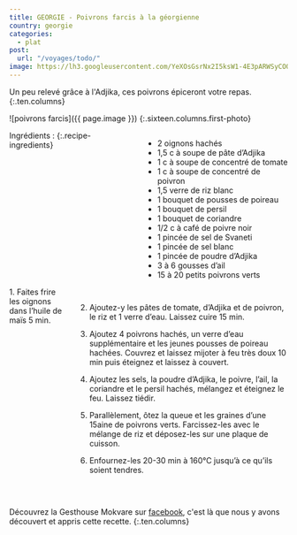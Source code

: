 ```yaml
---
title: GEORGIE - Poivrons farcis à la géorgienne
country: georgie
categories:
  - plat
post:
  url: "/voyages/todo/"
image: https://lh3.googleusercontent.com/YeXOsGsrNx2I5ksW1-4E3pARWSyCOQEvMayp2a_RcpbPe8IuJH-VyiSm6DBD7ypXJjMP8tU0b168k9JkxXS1DkrSAp42Tpv-UZFs9RaQ2S9s7g2FpsWmbI1YR4tO28aq7LcVX5TqqUGYbE0DwPp2qF1QbWh1KaAP_ugOMuGj6OG_w4rk5yzrckQZ7KXHCSu3tJCyy5TqzEJFEB0rLub_66PPBFurUpfrkQ4BlUfF2GIURIOK5uU0xKdD2KhbkjYFq9qTD48oQbGJGQp_jXTOSLXY_BOWTARbJlPsWpsgbrlUyx-ZTe2ydwOU-gATgTOqJu4MI4K-7IQ_pmAB32nh9-Ak7jyL_eCNmRuaPZAUgS5d1VbK3-29oaqZSuWqSs-NMoew421vZsjmRdxVZIu4FEI5CVT7s34XnEkDLwZN0XG3LwQhsMq_SwF8QdQL9pNvCKnouBT4BNw0EEUNqz8TgEjEiytAcLizAeDkXTBj3wirN3qnEwXUfQm9QvwaSHDijJ53UeRyYCHLhMNc3bNsMkbzV7O_ivyCmuk-yX4w4zECjfpH2cY4Y9h8_EI3SgPsJO4wiaT_g26ChV-E3NmO9pCwrFQSUORBmqXQS5zDj1w-Djs-GViZgKwbtnZmkddy6c8FwrES4xd6k8JErurOG9-oekfRmi29_Tr_vLIrkOjWljy_aYkvhfhoaLOqa8zMajsyEl7e8zswSzBcK8f-vAts4O5bbEb8b8a82PgmtCBxu0hi=w900
---
```


Un peu relevé grâce à l'Adjika, ces poivrons épiceront votre repas.
{:.ten.columns}

<!--fin extrait-->

![poivrons farcis]({{ page.image }})
{:.sixteen.columns.first-photo}

<div class="four columns" markdown="1">
Ingrédients :
{:.recipe-ingredients}

- 2 oignons hachés
- 1,5 c à soupe de pâte d’Adjika
- 1 c à soupe de concentré de tomate
- 1 c à soupe de concentré de poivron
- 1,5 verre de riz blanc
- 1 bouquet de pousses de poireau
- 1 bouquet de persil
 - 1 bouquet de coriandre
- 1/2 c à café de poivre noir
- 1 pincée de sel de Svaneti
- 1 pincée de sel blanc
- 1 pincée de poudre d’Adjika
- 3 à 6 gousses d’ail
- 15 à 20 petits poivrons verts
</div>

<div class="ten columns" markdown="1">
1. Faites frire les oignons dans l’huile de maïs 5 min.
 
2. Ajoutez-y les pâtes de tomate, d’Adjika et de poivron, le riz et 1 verre d’eau. Laissez cuire 15 min.

3. Ajoutez 4 poivrons hachés, un verre d’eau supplémentaire et les jeunes pousses de poireau hachées. Couvrez et laissez mijoter à feu très doux 10 min puis éteignez et laissez à couvert.

4. Ajoutez les sels, la poudre d’Adjika, le poivre, l’ail, la coriandre et le persil hachés, mélangez et éteignez le feu. Laissez tiédir.

5. Parallèlement, ôtez la queue et les graines d’une 15aine de poivrons verts. Farcissez-les avec le mélange de riz et déposez-les sur une plaque de cuisson.

6. Enfournez-les 20-30 min à 160°C jusqu’à ce qu’ils soient tendres.
</div>

<div class="sixteen columns">
</div>

<div class="four columns">
&nbsp;
</div>

Découvrez la Gesthouse Mokvare sur [facebook](https://www.facebook.com/Mokvare/), c'est là que nous y avons découvert et appris cette recette.
{:.ten.columns}
